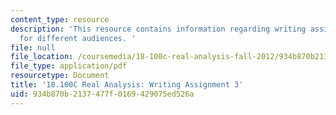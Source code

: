 ```yaml
---
content_type: resource
description: 'This resource contains information regarding writing assignment 3: writing
  for different audiences. '
file: null
file_location: /coursemedia/18-100c-real-analysis-fall-2012/934b870b2137477f0169429075ed526a_MIT18_100CF12_Writing_3.pdf
file_type: application/pdf
resourcetype: Document
title: '18.100C Real Analysis: Writing Assignment 3'
uid: 934b870b-2137-477f-0169-429075ed526a
---
```

